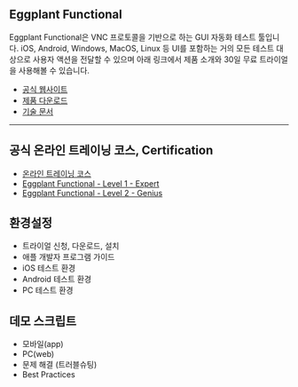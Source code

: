 ## Eggplant Functional
Eggplant Functional은 VNC 프로토콜을 기반으로 하는 GUI 자동화 테스트 툴입니다.
iOS, Android, Windows, MacOS, Linux 등 UI를 포함하는 거의 모든 테스트 대상으로 사용자 액션을 전달할 수 있으며 아래 링크에서 제품 소개와 30일 무료 트라이얼을 사용해볼 수 있습니다.

* [공식 웹사이트](https://eggplant.io/)
* [제품 다운로드](https://eggplant.io/downloads)
* [기술 문서](http://docs.testplant.com/eggplant-documentation-home.htm)
------

## 공식 온라인 트레이닝 코스, Certification
* [온라인 트레이닝 코스](https://eggplant.io/training-and-certifications)
* [Eggplant Functional - Level 1 - Expert](https://eggplant.io/eggplant-functional-level-1)
* [Eggplant Functional - Level 2 - Genius](https://eggplant.io/eggplant-functional-level-2-genius)

## 환경설정
* 트라이얼 신청, 다운로드, 설치
* 애플 개발자 프로그램 가이드
* iOS 테스트 환경
* Android 테스트 환경
* PC 테스트 환경

## 데모 스크립트
* 모바일(app)
* PC(web)
* 문제 해결 (트러블슈팅)
* Best Practices
